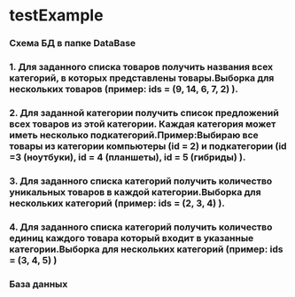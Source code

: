 # testExample
### Схема БД в папке DataBase ###
### 1. Для заданного списка товаров получить названия всех категорий, в которых представлены товары.Выборка для нескольких товаров (пример: ids = (9, 14, 6, 7, 2) ). ###
### 2. Для заданной категории получить список предложений всех товаров из этой категории. Каждая категория может иметь несколько подкатегорий.Пример:Выбираю все товары из категории компьютеры (id = 2) и подкатегории (id =3 (ноутбуки), id = 4 (планшеты), id = 5 (гибриды) ).
### 3. Для заданного списка категорий получить количество уникальных товаров в каждой категории.Выборка для нескольких категорий (пример: ids = (2, 3, 4) ).
### 4. Для заданного списка категорий получить количество единиц каждого товара который входит в указанные категории.Выборка для нескольких категорий (пример: ids = (3, 4, 5) )
### База данных
